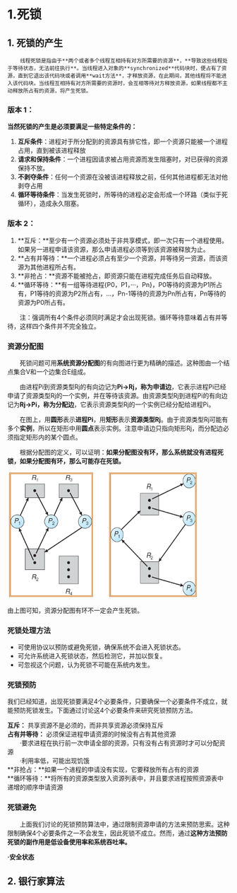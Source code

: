 # 1.死锁

## 1. 死锁的产生

        线程死锁是指由于**两个或者多个线程互相持有对方所需要的资源**，**导致这些线程处于等待状态，无法前往执行**。当线程进入对象的**synchronized**代码块时，便占有了资源，直到它退出该代码块或者调用**wait方法**，才释放资源，在此期间，其他线程将不能进入该代码块。当线程互相持有对方所需要的资源时，会互相等待对方释放资源，如果线程都不主动释放所占有的资源，将产生死锁。

### 版本 1：

**当然死锁的产生是必须要满足一些特定条件的：**   
1. **互斥条件**：进程对于所分配到的资源具有排它性，即一个资源只能被一个进程占用，直到被该进程释放   
2. **请求和保持条件**：一个进程因请求被占用资源而发生阻塞时，对已获得的资源保持不放。   
3. **不剥夺条件**：任何一个资源在没被该进程释放之前，任何其他进程都无法对他剥夺占用   
4. **循环等待条件**：当发生死锁时，所等待的进程必定会形成一个环路（类似于死循环），造成永久阻塞。

### 版本 2：

1. **互斥：**至少有一个资源必须处于非共享模式，即一次只有一个进程使用。如果另一进程申请该资源，那么申请进程必须等到该资源被释放为止。
2. **占有并等待：**一个进程必须占有至少一个资源，并等待另一资源，而该资源为其他进程所占有。
3. **非抢占：**资源不能被抢占，即资源只能在进程完成任务后自动释放。
4. **循环等待：**有一组等待进程{P0，P1，···，Pn}，P0等待的资源为P1所占有，P1等待的资源为P2所占有，...，Pn-1等待的资源为Pn所占有，Pn等待的资源为P0所占有。

　　注：强调所有4个条件必须同时满足才会出现死锁。循环等待意味着占有并等待，这样四个条件并不完全独立。

### **资源分配图**

　　死锁问题可用**系统资源分配图**的有向图进行更为精确的描述。这种图由一个结点集合V和一个边集合E组成。

　　由进程Pi到资源类型Rj的有向边记为**Pi-&gt;Rj，称为申请边**，它表示进程Pi已经申请了资源类型Rj的一个实例，并在等待该资源。由资源类型Rj到进程Pi的有向边记为**Rj-&gt;Pi，称为分配边**，它表示资源类型Rj的一个实例已经分配给进程Pi。

　　在图上，用**圆形**表示**进程Pi**，用**矩形**表示**资源类型Rj**。由于资源类型Rj可能有多个**实例**，所以在矩形中用**圆点**表示实例。注意申请边只指向矩形Rj，而分配边必须指定矩形内的某个圆点。

　　根据分配图的定义，可以证明：**如果分配图没有环，那么系统就没有进程死锁，如果分配图有环，那么可能存在死锁。**

![&#x5B58;&#x5728;&#x6B7B;&#x9501;&#x7684;&#x8D44;&#x6E90;&#x5206;&#x914D;&#x56FE;        &#x5B58;&#x5728;&#x73AF;&#x4F46;&#x6CA1;&#x6709;&#x6B7B;&#x9501;&#x7684;&#x8D44;&#x6E90;&#x5206;&#x914D;&#x56FE;](.gitbook/assets/image%20%2871%29.png)

由上图可知，资源分配图有环不一定会产生死锁。

### **死锁处理方法**

* 可使用协议以预防或避免死锁，确保系统不会进入死锁状态。
* 可允许系统进入死锁状态，然后检测它，并加以恢复。
* 可忽视这个问题，认为死锁不可能在系统内发生。

### **死锁预防**

我们已经知道，出现死锁要满足4个必要条件，只要确保一个必要条件不成立，就能预防死锁发生。下面通过讨论这4个必要条件来研究死锁预防方法。

**互斥：**                 共享资源不是必须的，而非共享资源必须保持互斥  
**占有并等待：**    必须保证进程申请资源的时候没有占有其他资源  
　　·要求进程在执行前一次申请全部的资源，只有没有占有资源时才可以分配资源  
　　·利用率低，可能出现饥饿  
**非抢占：**如果一个进程的申请没有实现，它要释放所有占有的资源  
**循环等待：**将所有的资源类型放入资源列表中，并且要求进程按照资源表中递增的顺序申请资源

### **死锁避免**

　　上面我们讨论的死锁预防算法中，通过限制资源申请的方法来预防思索。这种限制确保4个必要条件之一不会发生，因此死锁不成立。然而，通过**这种方法预防死锁的副作用是低设备使用率和系统吞吐率。**

**·安全状态**

## 2. 银行家算法



